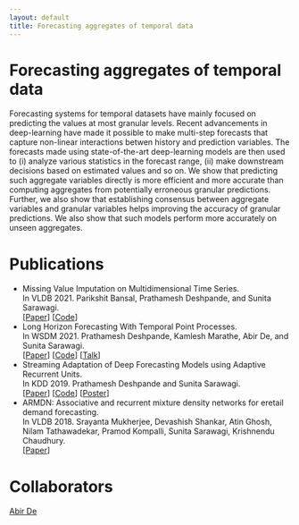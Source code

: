 ```yaml
---
layout: default
title: Forecasting aggregates of temporal data
---
```


# Forecasting aggregates of temporal data
Forecasting systems for temporal datasets have mainly focused on predicting the values at most granular levels. Recent advancements in deep-learning have made it possible to make multi-step forecasts that capture non-linear interactions betwen history and prediction variables. The forecasts made using state-of-the-art deep-learning models are then used to (i) analyze various statistics in the forecast range, (ii) make downstream decisions based on estimated values and so on. We show that predicting such aggregate variables directly is more efficient and more accurate than computing aggregates from potentially erroneous granular predictions. Further, we also show that establishing consensus between aggregate variables and granular variables helps improving the accuracy of granular predictions. We also show that such models perform more accurately on unseen aggregates.

# Publications
 * Missing Value Imputation on Multidimensional Time Series. \
   In VLDB 2021. Parikshit Bansal, Prathamesh Deshpande, and Sunita Sarawagi. \
   \[[Paper](http://vldb.org/pvldb/vol14/p2533-bansal.pdf)\] \[[Code](https://github.com/pbansal5/contextualised_outlier_detection)\] 
 * Long Horizon Forecasting With Temporal Point Processes. \
   In WSDM 2021. Prathamesh Deshpande, Kamlesh Marathe, Abir De, and Sunita Sarawagi. \
   \[[Paper](https://dl.acm.org/doi/10.1145/3437963.3441740)\] \[[Code](https://github.com/pratham16cse/DualTPP)\] \[[Talk](https://www.youtube.com/watch?v=70i0KxRONLQ)\]
 * Streaming Adaptation of Deep Forecasting Models using Adaptive Recurrent Units. \
   In KDD 2019. Prathamesh Deshpande and Sunita Sarawagi. \
   \[[Paper](https://dl.acm.org/doi/10.1145/3292500.3330996)\] \[[Code](https://github.com/pratham16cse/ARU)\] \[[Poster](https://drive.google.com/file/d/1UKTpKDWdWi-551g6sDRTFA7pXcwHPeYe/view)\]
 * ARMDN: Associative and recurrent mixture density networks for eretail demand forecasting. \
   In VLDB 2018. Srayanta Mukherjee, Devashish Shankar, Atin Ghosh, Nilam Tathawadekar, Pramod Kompalli, Sunita Sarawagi, Krishnendu Chaudhury. \
   \[[Paper](https://arxiv.org/pdf/1803.03800.pdf)\]
 

# Collaborators
 [Abir De](https://abir-de.github.io/)
